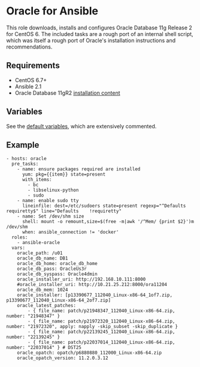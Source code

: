 # Oracle for Ansible

This role downloads, installs and configures Oracle Database 11g Release 2 for
CentOS 6. The included tasks are a rough port of an internal shell script, which
was itself a rough port of Oracle's installation instructions and
recommendations.

## Requirements

- CentOS 6.7+
- Ansible 2.1
- Oracle Database 11gR2 [installation content](http://www.oracle.com/technetwork/database/enterprise-edition/downloads/112010-linx8664soft-100572.html)

## Variables

See the [default variables](defaults/main.yml), which are extensively
commented.

## Example

```
- hosts: oracle
  pre_tasks:
    - name: ensure packages required are installed
      yum: pkg={{item}} state=present
      with_items:
        - bc
        - libselinux-python
        - sudo
    - name: enable sudo tty
      lineinfile: dest=/etc/sudoers state=present regexp="^Defaults    requiretty$" line="Defaults    !requiretty"
    - name: Set /dev/shm size
      shell: mount -o remount,size=$(free -m|awk '/^Mem/ {print $2}')m /dev/shm
      when: ansible_connection != 'docker'
  roles:
    - ansible-oracle
  vars:
    oracle_path: /u01
    oracle_db_name: DB1
    oracle_db_home: oracle_db_home
    oracle_db_pass: OracleUs3r
    oracle_db_syspass: Oracle4dmin
    oracle_installer_uri: http://192.168.10.111:8000
    #oracle_installer_uri: http://10.21.25.212:8000/ora11204
    oracle_db_mem: 1024
    oracle_installer: [p13390677_112040_Linux-x86-64_1of7.zip, p13390677_112040_Linux-x86-64_2of7.zip]
    oracle_latest_patches:
        - { file_name: patch/p21948347_112040_Linux-x86-64.zip, number: "21948347" }
        - { file_name: patch/p21972320_112040_Linux-x86-64.zip, number: "21972320", apply: napply -skip_subset -skip_duplicate }
        - { file_name: patch/p22139245_112040_Linux-x86-64.zip, number: "22139245" }
        - { file_name: patch/p22037014_112040_Linux-x86-64.zip, number: "22037014" } # DST25
    oracle_opatch: opatch/p6880880_112000_Linux-x86-64.zip
    oracle_opatch_version: 11.2.0.3.12
```
